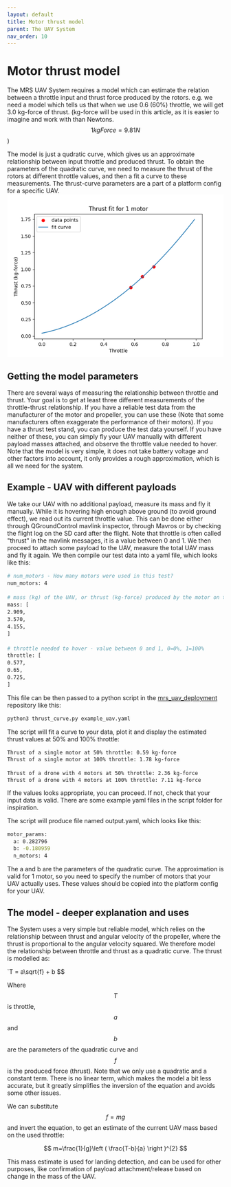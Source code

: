 ```yaml
---
layout: default
title: Motor thrust model
parent: The UAV System
nav_order: 10
---
```


# Motor thrust model

The MRS UAV System requires a model which can estimate the relation between a throttle input and thrust force produced by the rotors.
e.g. we need a model which tells us that when we use 0.6 (60%) throttle, we will get 3.0 kg-force of thrust. (kg-force will be used in this article, as it is easier to imagine and work with than Newtons.  $$ 1 kgForce = 9.81N $$)

The model is just a qudratic curve, which gives us an approximate relationship between input throttle and produced thrust. To obtain the parameters of the quadratic curve,
we need to measure the thrust of the rotors at different throttle values, and then a fit a curve to these measurements.
The thrust-curve parameters are a part of a platform config for a specific UAV.
![](fig/thrust_fit_1.png)

## Getting the model parameters
There are several ways of measuring the relationship between throttle and thrust. Your goal is to get at least three different measurements of the throttle-thrust relationship. If you have a reliable test data from the manufacturer of the motor and propeller, you can use these (Note that some manufacturers often exaggerate the performance of their motors). If you have a thrust test stand, you can produce the test data yourself. If you have neither of these, you can simply fly your UAV manually with different payload masses attached, and observe the throttle value needed to hover. Note that the model is very simple, it does not take battery voltage and other factors into account, it only provides a rough approximation, which is all we need for the system.

## Example - UAV with different payloads

We take our UAV with no additional payload, measure its mass and fly it manually. While it is hovering high enough above ground (to avoid ground effect), we read out its current throttle value. This can be done either through QGroundControl mavlink inspector, through Mavros or by checking the flight log on the SD card after the flight. Note that throttle is often called "thrust" in the mavlink messages, it is a value between 0 and 1. We then proceed to attach some payload to the UAV, measure the total UAV mass and fly it again. We then compile our test data into a yaml file, which looks like this:

```bash
# num_motors - How many motors were used in this test?
num_motors: 4

# mass (kg) of the UAV, or thrust (kg-force) produced by the motor on the test stand
mass: [
2.909,
3.570,
4.155,
]

# throttle needed to hover - value between 0 and 1, 0=0%, 1=100%
throttle: [
0.577,
0.65,
0.725,
]
```

This file can be then passed to a python script in the [mrs_uav_deployment](https://github.com/ctu-mrs/mrs_uav_deployment/tree/master/miscellaneous/motor_model) repository like this:

```bash
python3 thrust_curve.py example_uav.yaml

```

The script will fit a curve to your data, plot it and display the estimated thrust values at 50% and 100% throttle:
```
Thrust of a single motor at 50% throttle: 0.59 kg-force
Thrust of a single motor at 100% throttle: 1.78 kg-force

Thrust of a drone with 4 motors at 50% throttle: 2.36 kg-force
Thrust of a drone with 4 motors at 100% throttle: 7.11 kg-force
```
If the values looks appropriate, you can proceed. If not, check that your input data is valid. There are some example yaml files in the script folder for inspiration.


The script will produce file named output.yaml, which looks like this:

```bash
motor_params:
  a: 0.282796
  b: -0.180959
  n_motors: 4
```
The a and b are the parameters of the quadratic curve. The approximation is valid for 1 motor, so you need to specify the number of motors that your UAV actually uses. These values should be copied into the platform config for your UAV.

## The model - deeper explanation and uses

The System uses a very simple but reliable model, which relies on the relationship between thrust and angular velocity of the propeller, where the thrust is proportional to the angular velocity squared.
We therefore model the relationship between throttle and thrust as a quadratic curve.
The thrust is modelled as:

`T = a\sqrt{f} + b $$

Where $$ T $$ is throttle, $$ a $$ and $$ b $$ are the parameters of the quadratic curve and $$ f $$ is the produced force (thrust).
Note that we only use a quadratic and a constant term. There is no linear term, which makes the model a bit less accurate, but it greatly simplifies the inversion of the equation and avoids some other issues.


We can substitute $$ f = mg $$ and invert the equation, to get an estimate of the current UAV mass based on the used throttle:

$$ m=\frac{1}{g}\left ( \frac{T-b}{a} \right )^{2} $$

This mass estimate is used for landing detection, and can be used for other purposes, like confirmation of payload attachment/release based on change in the mass of the UAV.
